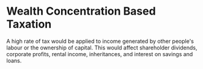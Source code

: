 Wealth Concentration Based Taxation
===================================

A high rate of tax would be applied to income generated by other 
people's labour or the ownership of capital. This would affect 
shareholder dividends, corporate profits, rental income, inheritances, 
and interest on savings and loans. 
